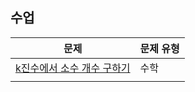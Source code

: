 ## 수업
|문제|문제 유형|
|:---:|:-------|
|[k진수에서 소수 개수 구하기](https://programmers.co.kr/learn/courses/30/lessons/92335)|수학|
|[]()||
